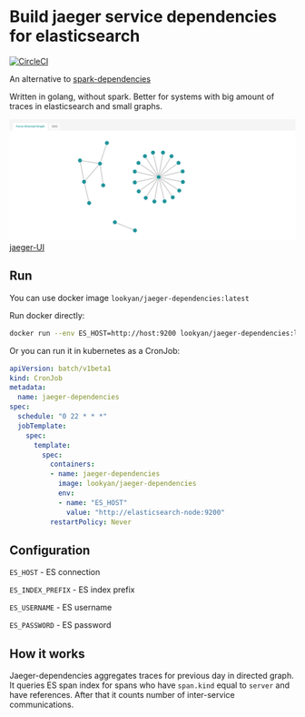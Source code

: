 # Build jaeger service dependencies for elasticsearch

[![CircleCI](https://circleci.com/gh/Lookyan/jaeger-dependencies.svg?style=svg)](https://circleci.com/gh/Lookyan/jaeger-dependencies)

An alternative to [spark-dependencies](https://github.com/jaegertracing/spark-dependencies)

Written in golang, without spark. Better for systems with big amount of traces in elasticsearch and small graphs.

![jaeger UI graph](./media/jaeger-deps.png)
[jaeger-UI](https://github.com/jaegertracing/jaeger-ui)

## Run

You can use docker image `lookyan/jaeger-dependencies:latest`

Run docker directly:
```bash
docker run --env ES_HOST=http://host:9200 lookyan/jaeger-dependencies:latest
```

Or you can run it in kubernetes as a CronJob:
```yaml
apiVersion: batch/v1beta1
kind: CronJob
metadata:
  name: jaeger-dependencies
spec:
  schedule: "0 22 * * *"
  jobTemplate:
    spec:
      template:
        spec:
          containers:
          - name: jaeger-dependencies
            image: lookyan/jaeger-dependencies
            env:
            - name: "ES_HOST"
              value: "http://elasticsearch-node:9200"
          restartPolicy: Never
```

## Configuration
`ES_HOST` - ES connection

`ES_INDEX_PREFIX` - ES index prefix

`ES_USERNAME` - ES username

`ES_PASSWORD` - ES password

## How it works
Jaeger-dependencies aggregates traces for previous day in directed graph. It queries ES span index for spans who have `span.kind` equal to `server` and have references. After that it counts number of inter-service communications.
